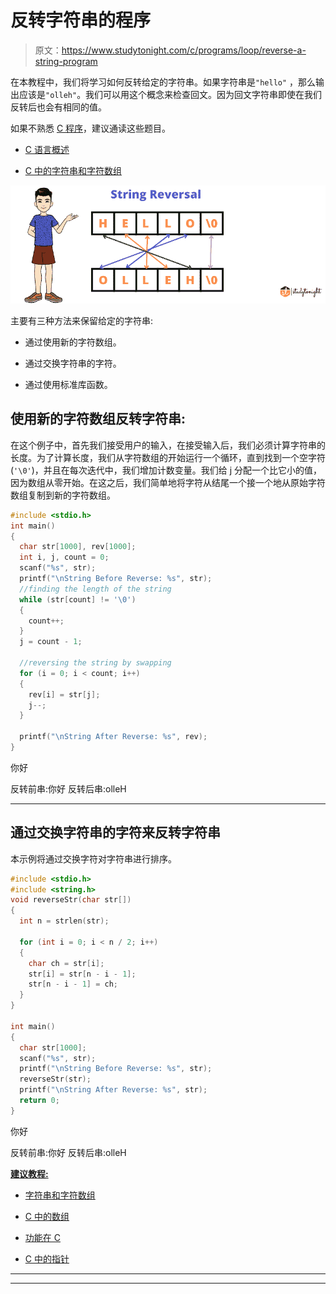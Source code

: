 # 反转字符串的程序

> 原文：<https://www.studytonight.com/c/programs/loop/reverse-a-string-program>

在本教程中，我们将学习如何反转给定的字符串。如果字符串是`"hello"` ，那么输出应该是`"olleh"`。我们可以用这个概念来检查回文。因为回文字符串即使在我们反转后也会有相同的值。

如果不熟悉 [C 程序](https://www.studytonight.com/c/programs/)，建议通读这些题目。

*   [C 语言概述](https://www.studytonight.com/c/overview-of-c)

*   [C 中的字符串和字符数组](https://www.studytonight.com/c/string-and-character-array)

![string reversal program in C](img/154ea8b262f075cea0b605f79d2f4987.png)

主要有三种方法来保留给定的字符串:

*   通过使用新的字符数组。

*   通过交换字符串的字符。

*   通过使用标准库函数。

## 使用新的字符数组反转字符串:

在这个例子中，首先我们接受用户的输入，在接受输入后，我们必须计算字符串的长度。为了计算长度，我们从字符数组的开始运行一个循环，直到找到一个空字符(`'\0'`)，并且在每次迭代中，我们增加计数变量。我们给 j 分配一个比它小的值，因为数组从零开始。在这之后，我们简单地将字符从结尾一个接一个地从原始字符数组复制到新的字符数组。

```cpp
#include <stdio.h>
int main()
{
  char str[1000], rev[1000];
  int i, j, count = 0;
  scanf("%s", str);
  printf("\nString Before Reverse: %s", str);
  //finding the length of the string
  while (str[count] != '\0')
  {
    count++;
  }
  j = count - 1;

  //reversing the string by swapping
  for (i = 0; i < count; i++)
  {
    rev[i] = str[j];
    j--;
  }

  printf("\nString After Reverse: %s", rev);
}
```

你好

反转前串:你好
反转后串:olleH

* * *

## 通过交换字符串的字符来反转字符串

本示例将通过交换字符对字符串进行排序。

```cpp
#include <stdio.h>
#include <string.h>
void reverseStr(char str[])
{
  int n = strlen(str);

  for (int i = 0; i < n / 2; i++)
  {
    char ch = str[i];
    str[i] = str[n - i - 1];
    str[n - i - 1] = ch;
  }
}

int main()
{
  char str[1000];
  scanf("%s", str);
  printf("\nString Before Reverse: %s", str);
  reverseStr(str);
  printf("\nString After Reverse: %s", str);
  return 0;
} 
```

你好

反转前串:你好
反转后串:olleH

<u>**建议教程:**</u>

*   [字符串和字符数组](https://www.studytonight.com/c/string-and-character-array.php)

*   [C 中的数组](https://www.studytonight.com/c/arrays-in-c.php)

*   [功能在 C](https://www.studytonight.com/c/user-defined-functions-in-c.php)

*   [C 中的指针](https://www.studytonight.com/c/pointers-in-c.php)

* * *

* * *